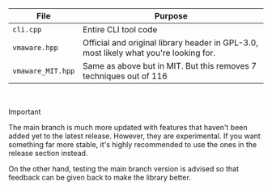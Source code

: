 | File | Purpose |
|------|---------|
| `cli.cpp`  | Entire CLI tool code |
| `vmaware.hpp` | Official and original library header in GPL-3.0, most likely what you're looking for. |
| `vmaware_MIT.hpp` | Same as above but in MIT. But this removes 7 techniques out of 116 |

<br>

> [!IMPORTANT]
> The main branch is much more updated with features that haven't been added yet to the latest release. However, they are experimental. 
> If you want something far more stable, it's highly recommended to use the ones in the release section instead.
>
> On the other hand, testing the main branch version is advised so that feedback can be given back to make the library better.